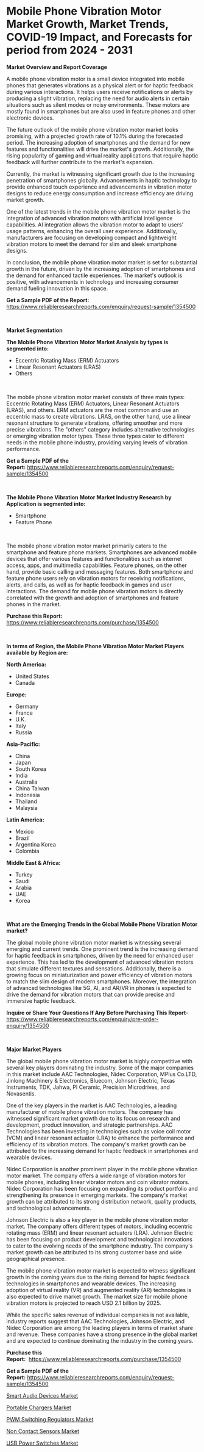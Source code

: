 <p><h1>Mobile Phone Vibration Motor Market Growth, Market Trends, COVID-19 Impact, and Forecasts for period from 2024 - 2031</h1></p><p><strong>Market Overview and Report Coverage</strong></p>
<p><p>A mobile phone vibration motor is a small device integrated into mobile phones that generates vibrations as a physical alert or for haptic feedback during various interactions. It helps users receive notifications or alerts by producing a slight vibration, replacing the need for audio alerts in certain situations such as silent modes or noisy environments. These motors are mostly found in smartphones but are also used in feature phones and other electronic devices.</p><p>The future outlook of the mobile phone vibration motor market looks promising, with a projected growth rate of 10.1% during the forecasted period. The increasing adoption of smartphones and the demand for new features and functionalities will drive the market's growth. Additionally, the rising popularity of gaming and virtual reality applications that require haptic feedback will further contribute to the market's expansion.</p><p>Currently, the market is witnessing significant growth due to the increasing penetration of smartphones globally. Advancements in haptic technology to provide enhanced touch experience and advancements in vibration motor designs to reduce energy consumption and increase efficiency are driving market growth.</p><p>One of the latest trends in the mobile phone vibration motor market is the integration of advanced vibration motors with artificial intelligence capabilities. AI integration allows the vibration motor to adapt to users' usage patterns, enhancing the overall user experience. Additionally, manufacturers are focusing on developing compact and lightweight vibration motors to meet the demand for slim and sleek smartphone designs.</p><p>In conclusion, the mobile phone vibration motor market is set for substantial growth in the future, driven by the increasing adoption of smartphones and the demand for enhanced tactile experiences. The market's outlook is positive, with advancements in technology and increasing consumer demand fueling innovation in this space.</p></p>
<p><strong>Get a Sample PDF of the Report:</strong> <a href="https://www.reliableresearchreports.com/enquiry/request-sample/1354500">https://www.reliableresearchreports.com/enquiry/request-sample/1354500</a></p>
<p>&nbsp;</p>
<p><strong>Market Segmentation</strong></p>
<p><strong>The Mobile Phone Vibration Motor Market Analysis by types is segmented into:</strong></p>
<p><ul><li>Eccentric Rotating Mass (ERM) Actuators</li><li>Linear Resonant Actuators (LRAS)</li><li>Others</li></ul></p>
<p>&nbsp;</p>
<p><p>The mobile phone vibration motor market consists of three main types: Eccentric Rotating Mass (ERM) Actuators, Linear Resonant Actuators (LRAS), and others. ERM actuators are the most common and use an eccentric mass to create vibrations. LRAS, on the other hand, use a linear resonant structure to generate vibrations, offering smoother and more precise vibrations. The "others" category includes alternative technologies or emerging vibration motor types. These three types cater to different needs in the mobile phone industry, providing varying levels of vibration performance.</p></p>
<p><strong>Get a Sample PDF of the Report:</strong>&nbsp;<a href="https://www.reliableresearchreports.com/enquiry/request-sample/1354500">https://www.reliableresearchreports.com/enquiry/request-sample/1354500</a></p>
<p>&nbsp;</p>
<p><strong>The Mobile Phone Vibration Motor Market Industry Research by Application is segmented into:</strong></p>
<p><ul><li>Smartphone</li><li>Feature Phone</li></ul></p>
<p>&nbsp;</p>
<p><p>The mobile phone vibration motor market primarily caters to the smartphone and feature phone markets. Smartphones are advanced mobile devices that offer various features and functionalities such as internet access, apps, and multimedia capabilities. Feature phones, on the other hand, provide basic calling and messaging features. Both smartphone and feature phone users rely on vibration motors for receiving notifications, alerts, and calls, as well as for haptic feedback in games and user interactions. The demand for mobile phone vibration motors is directly correlated with the growth and adoption of smartphones and feature phones in the market.</p></p>
<p><strong>Purchase this Report:</strong>&nbsp; <a href="https://www.reliableresearchreports.com/purchase/1354500">https://www.reliableresearchreports.com/purchase/1354500</a></p>
<p>&nbsp;</p>
<p><strong>In terms of Region, the Mobile Phone Vibration Motor Market Players available by Region are:</strong></p>
<p>
    <p> <strong> North America: </strong>
        <ul>
            <li>United States</li>
            <li>Canada</li>
        </ul>
        </p> 
    <p> <strong> Europe: </strong>
        <ul>
            <li>Germany</li>
            <li>France</li>
            <li>U.K.</li>
            <li>Italy</li>
            <li>Russia</li>
        </ul>
        </p> 
    <p> <strong> Asia-Pacific: </strong>
        <ul>
            <li>China</li>
            <li>Japan</li>
            <li>South Korea</li>
            <li>India</li>
            <li>Australia</li>
            <li>China Taiwan</li>
            <li>Indonesia</li>
            <li>Thailand</li>
            <li>Malaysia</li>
        </ul>
        </p> 
    <p> <strong> Latin America: </strong>
        <ul>
            <li>Mexico</li>
            <li>Brazil</li>
            <li>Argentina Korea</li>
            <li>Colombia</li>
        </ul>
        </p> 
    <p> <strong> Middle East & Africa: </strong>
        <ul>
            <li>Turkey</li>
            <li>Saudi</li>
            <li>Arabia</li>
            <li>UAE</li>
            <li>Korea</li>
        </ul>
    </p>
    </p>
<p>&nbsp;</p>
<p><strong>What are the Emerging Trends in the Global Mobile Phone Vibration Motor market?</strong></p>
<p><p>The global mobile phone vibration motor market is witnessing several emerging and current trends. One prominent trend is the increasing demand for haptic feedback in smartphones, driven by the need for enhanced user experience. This has led to the development of advanced vibration motors that simulate different textures and sensations. Additionally, there is a growing focus on miniaturization and power efficiency of vibration motors to match the slim design of modern smartphones. Moreover, the integration of advanced technologies like 5G, AI, and AR/VR in phones is expected to drive the demand for vibration motors that can provide precise and immersive haptic feedback.</p></p>
<p><strong>Inquire or Share Your Questions If Any Before Purchasing This Report</strong>- <a href="https://www.reliableresearchreports.com/enquiry/pre-order-enquiry/1354500">https://www.reliableresearchreports.com/enquiry/pre-order-enquiry/1354500</a></p>
<p>&nbsp;</p>
<p><strong>Major Market Players</strong></p>
<p><p>The global mobile phone vibration motor market is highly competitive with several key players dominating the industry. Some of the major companies in this market include AAC Technologies, Nidec Corporation, MPlus Co.LTD, Jinlong Machinery & Electronics, Bluecom, Johnson Electric, Texas Instruments, TDK, Jahwa, PI Ceramic, Precision Microdrives, and Novasentis.</p><p>One of the key players in the market is AAC Technologies, a leading manufacturer of mobile phone vibration motors. The company has witnessed significant market growth due to its focus on research and development, product innovation, and strategic partnerships. AAC Technologies has been investing in technologies such as voice coil motor (VCM) and linear resonant actuator (LRA) to enhance the performance and efficiency of its vibration motors. The company's market growth can be attributed to the increasing demand for haptic feedback in smartphones and wearable devices.</p><p>Nidec Corporation is another prominent player in the mobile phone vibration motor market. The company offers a wide range of vibration motors for mobile phones, including linear vibrator motors and coin vibrator motors. Nidec Corporation has been focusing on expanding its product portfolio and strengthening its presence in emerging markets. The company's market growth can be attributed to its strong distribution network, quality products, and technological advancements.</p><p>Johnson Electric is also a key player in the mobile phone vibration motor market. The company offers different types of motors, including eccentric rotating mass (ERM) and linear resonant actuators (LRA). Johnson Electric has been focusing on product development and technological innovations to cater to the evolving needs of the smartphone industry. The company's market growth can be attributed to its strong customer base and wide geographical presence.</p><p>The mobile phone vibration motor market is expected to witness significant growth in the coming years due to the rising demand for haptic feedback technologies in smartphones and wearable devices. The increasing adoption of virtual reality (VR) and augmented reality (AR) technologies is also expected to drive market growth. The market size for mobile phone vibration motors is projected to reach USD 2.1 billion by 2025.</p><p>While the specific sales revenue of individual companies is not available, industry reports suggest that AAC Technologies, Johnson Electric, and Nidec Corporation are among the leading players in terms of market share and revenue. These companies have a strong presence in the global market and are expected to continue dominating the industry in the coming years.</p></p>
<p><strong>Purchase this Report:</strong>&nbsp;&nbsp;<a href="https://www.reliableresearchreports.com/purchase/1354500">https://www.reliableresearchreports.com/purchase/1354500</a></p>
<p></p>
<p><strong>Get a Sample PDF of the Report:</strong>&nbsp;<a href="https://www.reliableresearchreports.com/enquiry/request-sample/1354500">https://www.reliableresearchreports.com/enquiry/request-sample/1354500</a></p>
<p><p><a href="https://github.com/nicoletavirag/Market-Research-Report-List-1/blob/main/smart-audio-devices-market.md">Smart Audio Devices Market</a></p><p><a href="https://github.com/kosella/Market-Research-Report-List-1/blob/main/portable-chargers-market.md">Portable Chargers Market</a></p><p><a href="https://github.com/zeberleansnyderallisonwjfli/Market-Research-Report-List-1/blob/main/pwm-switching-regulators-market.md">PWM Switching Regulators Market</a></p><p><a href="https://github.com/redneck06/Market-Research-Report-List-1/blob/main/non-contact-sensors-market.md">Non Contact Sensors Market</a></p><p><a href="https://github.com/arionmp/Market-Research-Report-List-1/blob/main/usb-power-switches-market.md">USB Power Switches Market</a></p></p>